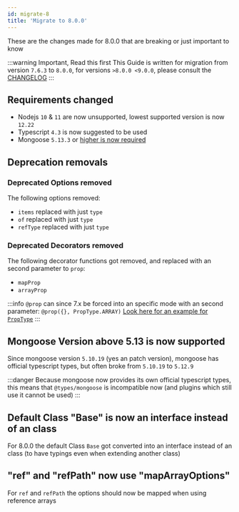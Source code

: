 ```yaml
---
id: migrate-8
title: 'Migrate to 8.0.0'
---
```


These are the changes made for 8.0.0 that are breaking or just important to know

:::warning Important, Read this first
This Guide is written for migration from version `7.6.3` to `8.0.0`, for versions `>8.0.0 <9.0.0`, please consult the [CHANGELOG](https://github.com/typegoose/typegoose/blob/master/CHANGELOG.md)
:::

## Requirements changed

- Nodejs `10` & `11` are now unsupported, lowest supported version is now `12.22`
- Typescript `4.3` is now suggested to be used
- Mongoose `5.13.3` or [higher is now required](#mongoose-version-above-513-is-now-supported)

## Deprecation removals

### Deprecated Options removed

The following options removed:

- `items` replaced with just `type`
- `of` replaced with just `type`
- `refType` replaced with just `type`

### Deprecated Decorators removed

The following decorator functions got removed, and replaced with an second parameter to `prop`:

- `mapProp`
- `arrayProp`

:::info
`@prop` can since 7.x be forced into an specific mode with an second parameter: `@prop({}, PropType.ARRAY)` [Look here for an example for `PropType`](../../api/decorators/prop.md#proptype)
:::

## Mongoose Version above 5.13 is now supported

Since mongoose version `5.10.19` (yes an patch version), mongoose has official typescript types, but often broke from `5.10.19` to `5.12.9`

:::danger
Because mongoose now provides its own official typescript types, this means that `@types/mongoose` is incompatible now (and plugins which still use it cannot be used)
:::

## Default Class "Base" is now an interface instead of an class

For 8.0.0 the default Class `Base` got converted into an interface instead of an class (to have typings even when extending another class)

## "ref" and "refPath" now use "mapArrayOptions"

For `ref` and `refPath` the options should now be mapped when using reference arrays
